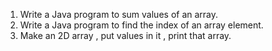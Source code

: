 1. Write a Java program to sum values of an array.
2. Write a Java program to find the index of an array element.
3. Make an 2D array , put values in it , print that array.
